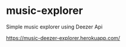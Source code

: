 # music-explorer
Simple music explorer using Deezer Api


https://music-deezer-explorer.herokuapp.com/
